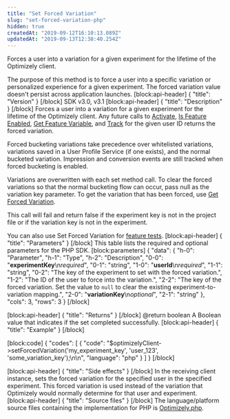 ```yaml
---
title: "Set Forced Variation"
slug: "set-forced-variation-php"
hidden: true
createdAt: "2019-09-12T16:10:13.089Z"
updatedAt: "2019-09-13T12:38:40.254Z"
---
```

Forces a user into a variation for a given experiment for the lifetime of the Optimizely client.

The purpose of this method is to force a user into a specific variation or personalized experience for a given experiment. The forced variation value doesn't persist across application launches.
[block:api-header]
{
  "title": "Version"
}
[/block]
SDK v3.0, v3.1
[block:api-header]
{
  "title": "Description"
}
[/block]
Forces a user into a variation for a given experiment for the lifetime of the Optimizely client. Any future calls to [Activate](doc:activate-php), [Is Feature Enabled](doc:is-feature-enabled-php), [Get Feature Variable](doc:get-feature-variable-php), and [Track](doc:track-php) for the given user ID returns the forced variation.

Forced bucketing variations take precedence over whitelisted variations, variations saved in a User Profile Service (if one exists), and the normal bucketed variation. Impression and conversion events are still tracked when forced bucketing is enabled.

Variations are overwritten with each set method call. To clear the forced variations so that the normal bucketing flow can occur, pass null as the variation key parameter. To get the variation that has been forced, use [Get Forced Variation](doc:get-forced-variation-php).

This call will fail and return false if the experiment key is not in the project file or if the variation key is not in the experiment.

You can also use Set Forced Variation for [feature tests](doc:run-feature-tests).
[block:api-header]
{
  "title": "Parameters"
}
[/block]
This table lists the required and optional parameters for the PHP SDK.
[block:parameters]
{
  "data": {
    "h-0": "Parameter",
    "h-1": "Type",
    "h-2": "Description",
    "0-0": "**experimentKey**\n*required*",
    "0-1": "string",
    "1-0": "**userId**\n*required*",
    "1-1": "string",
    "0-2": "The key of the experiment to set with the forced variation.",
    "1-2": "The ID of the user to force into the variation.",
    "2-2": "The key of the forced variation. Set the value to `null` to clear the existing experiment-to-variation mapping.",
    "2-0": "**variationKey**\n*optional*",
    "2-1": "string"
  },
  "cols": 3,
  "rows": 3
}
[/block]

[block:api-header]
{
  "title": "Returns"
}
[/block]
@return boolean A Boolean value that indicates if the set completed successfully.
[block:api-header]
{
  "title": "Example"
}
[/block]

[block:code]
{
  "codes": [
    {
      "code": "$optimizelyClient->setForcedVariation('my_experiment_key', 'user_123', 'some_variation_key');\n\n",
      "language": "php"
    }
  ]
}
[/block]

[block:api-header]
{
  "title": "Side effects"
}
[/block]
In the receiving client instance, sets the forced variation for the specified user in the specified experiment. This forced variation is used instead of the variation that Optimizely would normally determine for that user and experiment.
[block:api-header]
{
  "title": "Source files"
}
[/block]
The language/platform source files containing the implementation for PHP is [Optimizely.php](https://github.com/optimizely/php-sdk/blob/master/src/Optimizely/Optimizely.php).